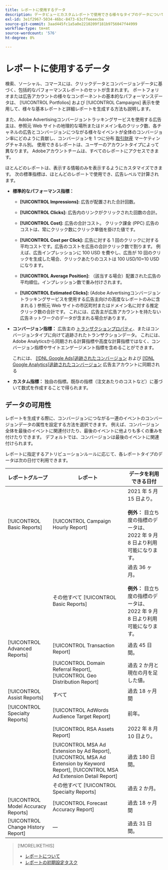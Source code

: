 ```yaml
---
title: レポートに使用するデータ
description: データビューとカスタムレポートで使用できる様々なタイプのデータについて説明します。
exl-id: 3e1f2967-5034-46bc-8473-63cffeeeecba
source-git-commit: 3aad445fc1a5a0e2210209f181b9756047f44999
workflow-type: tm+mt
source-wordcount: '576'
ht-degree: 0%

---
```


# レポートに使用するデータ

検索、ソーシャル、コマースには、クリックデータとコンバージョンデータに基づく、包括的なパフォーマンスレポートのセットが含まれます。 ポートフォリオまたは広告アカウントの様々なコンポーネントの基本的なパフォーマンスデータは、 [!UICONTROL Portfolios] および [!UICONTROL Campaigns] 表示を使用して、様々な基本レポートと詳細レポートを生成する方法も説明します。

また、Adobe Advertisingコンバージョントラッキングサービスを使用する広告主は、参照元 Web サイトの地理的な場所またはドメイン名のクリック数、各チャネルの広告とコンバージョンにつながる様々なイベントが全体のコンバージョン率にどのように貢献し、コンバージョンを 1 つに分布 [取引財産](/help/search-social-commerce/admin/transaction-properties/transaction-property-about.md) マーケティングチャネル別。 使用できるレポートは、ユーザーのアカウントタイプによって異なります。 Adobeアカウントチームは、すべてのレポートにアクセスできます。

ほとんどのレポートは、表示する情報のみを表示するようにカスタマイズできます。 次の標準指標は、ほとんどのレポートで使用でき、広告レベルで計算されます。

* **標準的なパフォーマンス指標：**

   * **[!UICONTROL Impressions]:** 広告が配置された合計回数。

   * **[!UICONTROL Clicks]:** 広告内のリンクがクリックされた回数の合計。

   * **[!UICONTROL Cost]:** 広告の合計コスト。 クリック課金 (PPC) 広告のコストは、常にクリック数にクリック単価を掛けた値です。

   * **[!UICONTROL Cost per Click]:** 広告に対する 1 回のクリックに対する平均コストです。広告のコストを広告の合計クリック数で割ります。 例えば、広告インプレッションに 100 USD を費やし、広告が 10 回のクリックを生成した場合、クリックあたりのコストは 100 USD/10=10 USD になります。

   * **[!UICONTROL Average Position]:** （該当する場合）配置された広告の平均順位。インプレッション数で重み付けされます。

   * **[!UICONTROL Estimated Clicks]:** (Adobe Advertisingコンバージョントラッキングサービスを使用する広告主向けの高度なレポートのみに含まれる ) 参照元 Web サイトの市区町村またはドメイン名に対する推定クリック数の合計です。 これには、広告主が広告アカウントを持たない広告ネットワークのデータが含まれる場合があります。

* **コンバージョン指標：** 広告主の [トランザクションプロパティ](/help/search-social-commerce/glossary.md#s-t)、またはコンバージョンタイプに向けて追跡されたトランザクションデータ。 これには、Adobe Analyticsから同期される計算指標や高度な計算指標ではなく、コンバージョン指標やサイトエンゲージメント指標を含めることができます。

  これには、 [[!DNL Google Ads]追跡されたコンバージョン](/help/search-social-commerce/campaign-management/introduction/google-conversion-data.md) および [[!DNL Google Analytics]追跡されたコンバージョン](/help/search-social-commerce/admin/data-sources/data-source-about.md) 広告主アカウントに同期される

* **カスタム指標：** 独自の指標。既存の指標（注文あたりのコストなど）に基づいて数式を作成することで得られます。

## データの可用性

レポートを生成する際に、コンバージョンにつながる一連のイベントのコンバージョンデータの属性を設定する方法を選択できます。 例えば、コンバージョン全体を最後のイベントに関連付けたり、最後のイベントに他よりも多くの重みを付けたりできます。 デフォルトでは、コンバージョンは最後のイベントに関連付けられます。

レポートに指定するアトリビューションルールに応じて、各レポートタイプのデータは次の日付で利用できます。

| レポートグループ | レポート | データを利用できる日付 |
|---|---|---|
| [!UICONTROL Basic Reports] | [!UICONTROL Campaign Hourly Report] | 2021 年 5 月 15 日より。<br><br><b>例外：</b> 目立ち度の指標のデータは、2022 年 9 月 8 日より利用可能になります。 |
| | その他すべて [!UICONTROL Basic Reports] | 過去 36 ヶ月。<br><br><b>例外：</b> 目立ち度の指標のデータは、2022 年 9 月 8 日より利用可能になります。 |
| [!UICONTROL Advanced Reports] | [!UICONTROL Transaction Report] | 過去 45 日間。 |
| | [!UICONTROL Domain Referral Report], [!UICONTROL Geo Distribution Report] | 過去 2 か月と現在の月を足した値。 |
| [!UICONTROL Assist Reports] | すべて | 過去 18 ヶ月間 |
| [!UICONTROL Specialty Reports] | [!UICONTROL AdWords Audience Target Report] | 前年。 |
| | [!UICONTROL RSA Assets Report] | 2022 年 8 月 10 日より。 |
| | [!UICONTROL MSA Ad Extension by Ad Report], [!UICONTROL MSA Ad Extension by Keyword Report], [!UICONTROL MSA Ad Extension Detail Report] | 過去 180 日間。 |
| | その他すべて [!UICONTROL Specialty Reports] | 過去 2 か月。 |
| [!UICONTROL Model Accuracy Reports] | [!UICONTROL Forecast Accuracy Report] | 過去 18 ヶ月間 |
| [!UICONTROL Change History Report] | — | 過去 31 日間。 |

>[!MORELIKETHIS]
>
>* [レポートについて](report-about.md)
>* [レポートの初期設定タスク](initial-setup.md)
